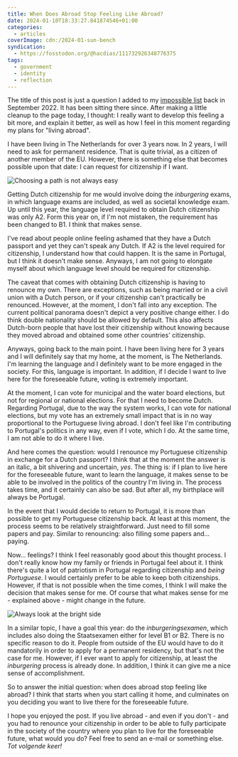```yaml
---
title: When Does Abroad Stop Feeling Like Abroad?
date: 2024-01-10T18:33:27.841874546+01:00
categories:
  - articles
coverImage: cdn:/2024-01-sun-bench
syndication:
  - https://fosstodon.org/@hacdias/111732926348776375
tags:
  - government
  - identity
  - reflection
---
```


The title of this post is just a question I added to my [impossible list](/impossible-list/) back in September 2022. It has been sitting there since. After making a little cleanup to the page today, I thought: I really want to develop this feeling a bit more, and explain it better, as well as how I feel in this moment regarding my plans for "living abroad".

<!--more-->

I have been living in The Netherlands for over 3 years now. In 2 years, I will need to ask for permanent residence. That is quite trivial, as a citizen of another member of the EU. However, there is something else that becomes possible upon that date: I can request for citizenship if I want.

![Choosing a path is not always easy](cdn:/2024-01-paths-to-choose?class=fw)

Getting Dutch citizenship for me would involve doing the *inburgering* exams, in which language exams are included, as well as societal knowledge exam. Up until this year, the language level required to obtain Dutch citizenship was only A2. Form this year on, if I'm not mistaken, the requirement has been changed to B1. I think that makes sense.

I've read about people online feeling ashamed that they have a Dutch passport and yet they can't speak any Dutch. If A2 is the level required for citizenship, I understand how that could happen. It is the same in Portugal, but I think it doesn't make sense. Anyways, I am not going to elongate myself about which language level should be required for citizenship.

The caveat that comes with obtaining Dutch citizenship is having to renounce my own. There are exceptions, such as being married or in a civil union with a Dutch person, or if your citizenship can't practically be renounced. However, at the moment, I don't fall into any exception. The current political panorama doesn't depict a very positive change either. I do think double nationality should be allowed by default. This also affects Dutch-born people that have lost their citizenship without knowing because they moved abroad and obtained some other countries' citizenship.

Anyways, going back to the main point. I have been living here for 3 years and I will definitely say that my home, at the moment, is The Netherlands. I'm learning the language and I definitely want to be more engaged in the society. For this, language is important. In addition, if I decide I want to live here for the foreseeable future, voting is extremely important.

At the moment, I can vote for municipal and the water board elections, but not for regional or national elections. For that I need to become Dutch. Regarding Portugal, due to the way the system works, I can vote for national elections, but my vote has an extremely small impact that is in no way proportional to the Portuguese living abroad. I don't feel like I'm contributing to Portugal's politics in any way, even if I vote, which I do. At the same time, I am not able to do it where I live.

And here comes the question: would I renounce my Portuguese citizenship in exchange for a Dutch passport? I think that at the moment the answer is an italic, a bit shivering and uncertain, *yes*. The thing is: if I plan to live here for the foreseeable future, want to learn the language, it makes sense to be able to be involved in the politics of the country I'm living in. The process takes time, and it certainly can also be sad. But after all, my birthplace will always be Portugal.

In the event that I would decide to return to Portugal, it is more than possible to get my Portuguese citizenship back. At least at this moment, the process seems to be relatively straightforward. Just need to fill some papers and pay. Similar to renouncing: also filling some papers and... paying.

Now... feelings? I think I feel reasonably good about this thought process. I don't really know how my family or friends in Portugal feel about it. I think there's quite a lot of patriotism in Portugal regarding citizenship and *being Portuguese*. I would certainly prefer to be able to keep both citizenships. However, if that is not possible when the time comes, I think I will make the decision that makes sense for me. Of course that what makes sense for me - explained above - might change in the future.

![Always look at the bright side](cdn:/2024-01-sun-bench?class=fw)

In a similar topic, I have a goal this year: do the *inburgeringsexamen*, which includes also doing the Staatsexamen either for level B1 or B2. There is no specific reason to do it. People from outside of the EU would have to do it mandatorily in order to apply for a permanent residency, but that's not the case for me. However, if I ever want to apply for citizenship, at least the *inburgering* process is already done. In addition, I think it can give me a nice sense of accomplishment.

So to answer the initial question: when does abroad stop feeling like abroad? I think that starts when you start calling it home, and culminates on you deciding you want to live there for the foreseeable future.

I hope you enjoyed the post. If you live abroad - and even if you don't - and you had to renounce your citizenship in order to be able to fully participate in the society of the country where you plan to live for the foreseeable future, what would you do? Feel free to send an e-mail or something else. *Tot volgende keer!*
